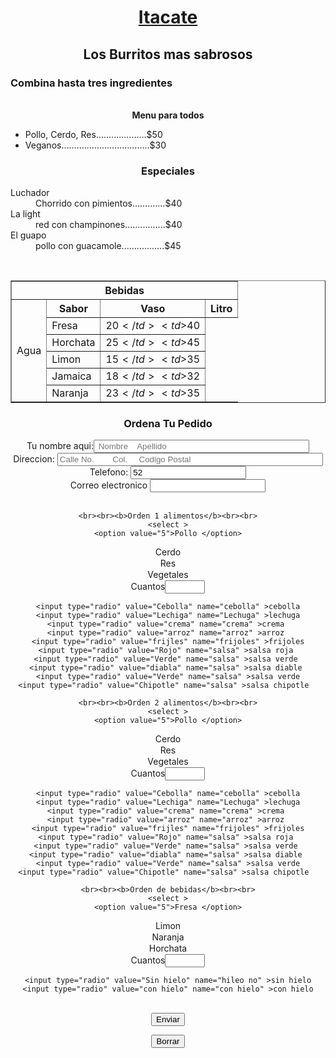 <h1><center><u>Itacate</u></center></h1>
<h2><center>Los Burritos mas sabrosos</center></h2>
<h3>Combina hasta tres ingredientes</h3>
<img src="burrito.png" alt="">
<img src=""

<h3><center><b>Menu para todos</b></center></h3>
<ul>
    <li>Pollo, Cerdo, Res....................$50</li>
    <li>Veganos...................................$30</li>
</ul>
<h3><center>Especiales</center></h3>
<dt>Luchador
    <dd>Chorrido con pimientos.............$40</dd>
</dt>
<dt>La light
    <dd>red con champinones................$40</dd>
</dt>
<dt>El guapo
    <dd>pollo con guacamole.................$45</dd>
</dt>

<br><center><table border="1" ></center>
    <tr>
        <th colspan="10">Bebidas</th>
    </tr>
    <tr>
        <td rowspan="6">Agua</td>
        <th>Sabor</th>
        <th>Vaso</th>
        <th>Litro</th>
    </tr>
    <tr>
        <td>Fresa</td>
        <td>$20</td>
        <td>$40</td>
    </tr>
    <tr>
        <td>Horchata</td>
        <td>$25</td>
        <td>$45</td>
    </tr>
    <tr>
        <td>Limon</td>
        <td>$15</td>
        <td>$35</td>
    </tr>
    <tr>
        <td>Jamaica</td>
        <td>$18</td>
        <td>$32</td>
    </tr>
    <tr>
        <td>Naranja</td>
        <td>$23</td>
        <td>$35</td>
    </tr>

</table>


<h3><center>Ordena Tu Pedido</center></h3>
<form action="https://formspree.io/f/mayzjaqr" method="POST">
    Tu nombre aqui:<input placeholder=" Nombre    Apellido       " size="40" name="nombre">
    <br>Direccion: <input placeholder="Calle No.        Col.     Codigo Postal" name="direccion" size="50">
    <br>Telefono: <input value="52" minlength="12" maxlength="12" name="telefono">
    <br>Correo electronico <input email="" name="correo electronico"><br><br>


    <br><br><b>Orden 1 alimentos</b><br><br>
    <select >
    <option value="5">Pollo </option>
   <option value="5"> Cerdo</option>
    <option value="5">Res</option>
    <option value="5">Vegetales</option>
    </select>
Cuantos<input type="number" min="1" max="100">

    <input type="radio" value="Cebolla" name="cebolla" >cebolla
    <input type="radio" value="Lechiga" name="Lechuga" >lechuga
    <input type="radio" value="crema" name="crema" >crema 
    <input type="radio" value="arroz" name="arroz" >arroz 
    <input type="radio" value="frijles" name="frijoles" >frijoles
    <input type="radio" value="Rojo" name="salsa" >salsa roja 
    <input type="radio" value="Verde" name="salsa" >salsa verde 
    <input type="radio" value="diabla" name="salsa" >salsa diable 
    <input type="radio" value="Verde" name="salsa" >salsa verde
    <input type="radio" value="Chipotle" name="salsa" >salsa chipotle  

    <br><br><b>Orden 2 alimentos</b><br><br>
    <select >
    <option value="5">Pollo </option>
   <option value="5"> Cerdo</option>
    <option value="5">Res</option>
    <option value="5">Vegetales</option>
    </select>
Cuantos<input type="number" min="1" max="100">

    <input type="radio" value="Cebolla" name="cebolla" >cebolla
    <input type="radio" value="Lechiga" name="Lechuga" >lechuga
    <input type="radio" value="crema" name="crema" >crema 
    <input type="radio" value="arroz" name="arroz" >arroz 
    <input type="radio" value="frijles" name="frijoles" >frijoles
    <input type="radio" value="Rojo" name="salsa" >salsa roja 
    <input type="radio" value="Verde" name="salsa" >salsa verde 
    <input type="radio" value="diabla" name="salsa" >salsa diable 
    <input type="radio" value="Verde" name="salsa" >salsa verde
    <input type="radio" value="Chipotle" name="salsa" >salsa chipotle  

    <br><br><b>Orden de bebidas</b><br><br>
    <select >
    <option value="5">Fresa </option>
   <option value="5"> Limon</option>
    <option value="5">Naranja</option>
    <option value="5">Horchata</option>
    </select>
Cuantos<input type="number" min="1" max="100">

    <input type="radio" value="Sin hielo" name="hileo no" >sin hielo
    <input type="radio" value="con hielo" name="con hielo" >con hielo
    


<p><br> <input type="submit" value="Enviar"></p>
<input type="reset" value="Borrar">


</form>

        





</dt>
